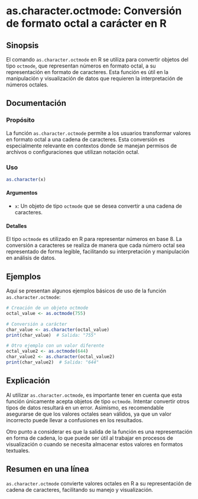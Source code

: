 <!--
Meta Description: # as.character.octmode: Conversión de formato octal a carácter en R ## Sinopsis El comando `as.character.octmode` en R se utiliza para convertir objet...
Meta Keywords: octmode, que, character, octal, caracteres
-->

# as.character.octmode: Conversión de formato octal a carácter en R

## Sinopsis
El comando `as.character.octmode` en R se utiliza para convertir objetos del tipo `octmode`, que representan números en formato octal, a su representación en formato de caracteres. Esta función es útil en la manipulación y visualización de datos que requieren la interpretación de números octales.

## Documentación
### Propósito
La función `as.character.octmode` permite a los usuarios transformar valores en formato octal a una cadena de caracteres. Esta conversión es especialmente relevante en contextos donde se manejan permisos de archivos o configuraciones que utilizan notación octal.

### Uso
```R
as.character(x)
```

#### Argumentos
- `x`: Un objeto de tipo `octmode` que se desea convertir a una cadena de caracteres.

#### Detalles
El tipo `octmode` es utilizado en R para representar números en base 8. La conversión a caracteres se realiza de manera que cada número octal sea representado de forma legible, facilitando su interpretación y manipulación en análisis de datos.

## Ejemplos
Aquí se presentan algunos ejemplos básicos de uso de la función `as.character.octmode`:

```R
# Creación de un objeto octmode
octal_value <- as.octmode(755)

# Conversión a carácter
char_value <- as.character(octal_value)
print(char_value)  # Salida: "755"
```

```R
# Otro ejemplo con un valor diferente
octal_value2 <- as.octmode(644)
char_value2 <- as.character(octal_value2)
print(char_value2)  # Salida: "644"
```

## Explicación
Al utilizar `as.character.octmode`, es importante tener en cuenta que esta función únicamente acepta objetos de tipo `octmode`. Intentar convertir otros tipos de datos resultará en un error. Asimismo, es recomendable asegurarse de que los valores octales sean válidos, ya que un valor incorrecto puede llevar a confusiones en los resultados. 

Otro punto a considerar es que la salida de la función es una representación en forma de cadena, lo que puede ser útil al trabajar en procesos de visualización o cuando se necesita almacenar estos valores en formatos textuales.

## Resumen en una línea
`as.character.octmode` convierte valores octales en R a su representación de cadena de caracteres, facilitando su manejo y visualización.